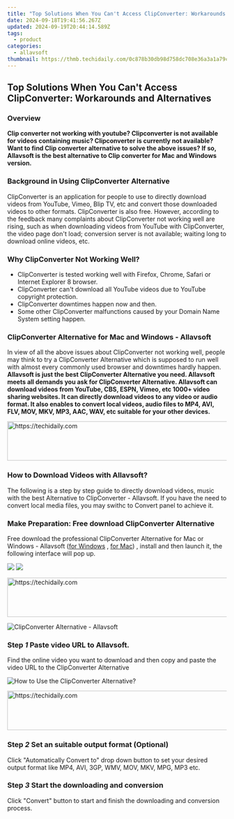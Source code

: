 ```yaml
---
title: "Top Solutions When You Can't Access ClipConverter: Workarounds and Alternatives"
date: 2024-09-18T19:41:56.267Z
updated: 2024-09-19T20:44:14.589Z
tags:
  - product
categories:
  - allavsoft
thumbnail: https://thmb.techidaily.com/0c878b30db98d758dc708e36a3a1a79c906ed9e88e0726b5c47115417927372d.jpg
---
```


## Top Solutions When You Can't Access ClipConverter: Workarounds and Alternatives

### Overview

**Clip converter not working with youtube? Clipconverter is not available for videos containing music? Clipconverter is currently not available? Want to find Clip converter alternative to solve the above issues? If so, Allavsoft is the best alternative to Clip converter for Mac and Windows version.**

### Background in Using ClipConverter Alternative

ClipConverter is an application for people to use to directly download videos from YouTube, Vimeo, Blip TV, etc and convert those downloaded videos to other formats. ClipConverter is also free. However, according to the feedback many complaints about ClipConverter not working well are rising, such as when downloading videos from YouTube with ClipConverter, the video page don't load; conversion server is not available; waiting long to download online videos, etc.

### Why ClipConverter Not Working Well?

* ClipConverter is tested working well with Firefox, Chrome, Safari or Internet Explorer 8 browser.
* ClipConverter can't download all YouTube videos due to YouTube copyright protection.
* ClipConverter downtimes happen now and then.
* Some other ClipConverter malfunctions caused by your Domain Name System setting happen.

### ClipConverter Alternative for Mac and Windows - Allavsoft

In view of all the above issues about ClipConverter not working well, people may think to try a ClipConverter Alternative which is supposed to run well with almost every commonly used browser and downtimes hardly happen. **Allavsoft is just the best ClipConverter Alternative you need. Allavsoft meets all demands you ask for ClipConverter Alternative. Allavsoft can download videos from YouTube, CBS, ESPN, Vimeo, etc 1000+ video sharing websites. It can directly download videos to any video or audio format. It also enables to convert local videos, audio files to MP4, AVI, FLV, MOV, MKV, MP3, AAC, WAV, etc suitable for your other devices.**

<!-- affiliate ads begin -->
<a href="https://appsumo.8odi.net/c/5597632/2130873/7443" target="_top" id="2130873">
  <img src="//a.impactradius-go.com/display-ad/7443-2130873" border="0" alt="https://techidaily.com" width="600" height="90"/>
</a>
<img height="0" width="0" src="https://appsumo.8odi.net/i/5597632/2130873/7443" style="position:absolute;visibility:hidden;" border="0" />
<!-- affiliate ads end -->

### How to Download Videos with Allavsoft?

The following is a step by step guide to directly download videos, music with the best Alternative to ClipConverter - Allavsoft. If you have the need to convert local media files, you may swithc to Convert panel to achieve it.

### Make Preparation: Free download ClipConverter Alternative

Free download the professional ClipConverter Alternative for Mac or Windows - Allavsoft ([for Windows](https://tools.techidaily.com/allavsoft/products/) , [for Mac](https://tools.techidaily.com/allavsoft/products/)) , install and then launch it, the following interface will pop up.

[![](https://www.allavsoft.com/how-to/../images/how-to/free-download-win.jpg)](https://tools.techidaily.com/allavsoft/products/) [![](https://www.allavsoft.com/how-to/../images/how-to/free-download-mac.jpg)](https://tools.techidaily.com/allavsoft/products/)

<!-- affiliate ads begin -->
<a href="https://aligracehair.sjv.io/c/5597632/2135361/19272" target="_top" id="2135361">
  <img src="//a.impactradius-go.com/display-ad/19272-2135361" border="0" alt="https://techidaily.com" width="728" height="90"/>
</a>
<img height="0" width="0" src="https://aligracehair.sjv.io/i/5597632/2135361/19272" style="position:absolute;visibility:hidden;" border="0" />
<!-- affiliate ads end -->

![ClipConverter Alternative - Allavsoft](https://www.allavsoft.com/how-to/../images/allavsoft/screen-shot-600.jpg)

### Step _1_ Paste video URL to Allavsoft.

Find the online video you want to download and then copy and paste the video URL to the ClipConverter Alternative

![How to Use the ClipConverter Alternative?](https://www.allavsoft.com/how-to/../images/how-to/clipconverter-alternative/how-to-use-clipconverter-alternative.jpg)

<!-- affiliate ads begin -->
<a href="https://aligracehair.sjv.io/c/5597632/1972684/19272" target="_top" id="1972684">
  <img src="//a.impactradius-go.com/display-ad/19272-1972684" border="0" alt="https://techidaily.com" width="728" height="90"/>
</a>
<img height="0" width="0" src="https://aligracehair.sjv.io/i/5597632/1972684/19272" style="position:absolute;visibility:hidden;" border="0" />
<!-- affiliate ads end -->

### Step _2_ Set an suitable output format (Optional)

Click "Automatically Convert to" drop down button to set your desired output format like MP4, AVI, 3GP, WMV, MOV, MKV, MPG, MP3 etc.

### Step _3_ Start the downloading and conversion

Click "Convert" button to start and finish the downloading and conversion process.

<ins class="adsbygoogle"
     style="display:block"
     data-ad-format="autorelaxed"
     data-ad-client="ca-pub-7571918770474297"
     data-ad-slot="1223367746"></ins>

<ins class="adsbygoogle"
     style="display:block"
     data-ad-client="ca-pub-7571918770474297"
     data-ad-slot="8358498916"
     data-ad-format="auto"
     data-full-width-responsive="true"></ins>
